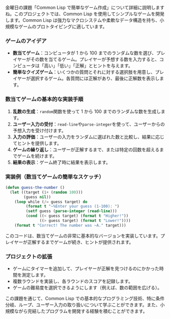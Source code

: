 金曜日の課題「Common Lisp で簡単なゲーム作成」について詳細に説明しますね。このプロジェクトでは、Common Lisp を使用してシンプルなゲームを開発します。Common Lisp は強力なマクロシステムや柔軟なデータ構造を持ち、小規模なゲームのプロトタイピングに適しています。

### ゲームのアイデア

- **数当てゲーム**：コンピュータが 1 から 100 までのランダムな数を選び、プレイヤーがその数を当てるゲーム。プレイヤーが予想する数を入力すると、コンピュータは「高い」「低い」「正解」とヒントを与えます。
- **簡単なクイズゲーム**：いくつかの質問とそれに対する選択肢を用意し、プレイヤーが選択するゲーム。各質問には正解があり、最後に正解数を表示します。

### 数当てゲームの基本的な実装手順

1. **乱数の生成**：`random`関数を使って 1 から 100 までのランダムな数を生成します。
2. **ユーザー入力の受付**：`read-line`や`parse-integer`を使って、ユーザーからの予想入力を受け付けます。
3. **入力の評価**：ユーザーの入力をランダムに選ばれた数と比較し、結果に応じてヒントを提供します。
4. **ゲームの繰り返し**：ユーザーが正解するまで、または特定の回数を超えるまでゲームを続けます。
5. **結果の表示**：ゲーム終了時に結果を表示します。

### 実装例（数当てゲームの簡単なスケッチ）

```lisp
(defun guess-the-number ()
  (let ((target (1+ (random 100)))
        (guess nil))
    (loop while (/= guess target) do
         (format t "~%Enter your guess (1-100): ")
         (setf guess (parse-integer (read-line)))
         (cond ((< guess target) (format t "Higher!"))
               ((> guess target) (format t "Lower!"))))
    (format t "Correct! The number was ~A." target)))
```

このコードは、数当てゲームの非常に基本的なバージョンを実装しています。プレイヤーが正解するまでゲームが続き、ヒントが提供されます。

### プロジェクトの拡張

- ゲームにタイマーを追加して、プレイヤーが正解を見つけるのにかかった時間を測定します。
- 複数ラウンドを実装し、各ラウンドのスコアを記録します。
- ゲームの難易度を選択できるようにします（例えば、数の範囲を広げる）。

この課題を通じて、Common Lisp での基本的なプログラミング技術、特に条件分岐、ループ、ユーザー入力の取り扱いについて学ぶことができます。また、小規模ながら完結したプログラムを開発する経験を積むことができます。
